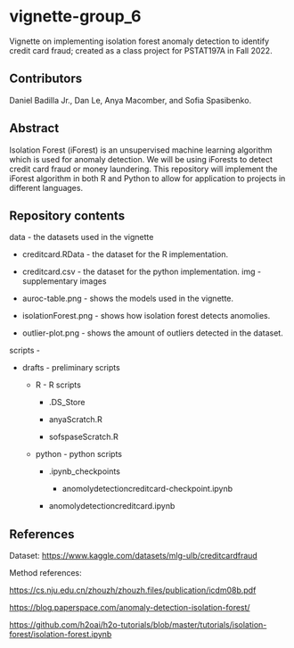 # vignette-group_6

Vignette on implementing isolation forest anomaly detection to identify credit card fraud; created as a class project for PSTAT197A in Fall 2022.

## Contributors
Daniel Badilla Jr., Dan Le, Anya Macomber, and Sofia Spasibenko.

## Abstract
Isolation Forest (iForest) is an unsupervised machine learning algorithm which is used for anomaly detection. We will be using iForests to detect credit card fraud or money laundering. This repository will implement the iForest algorithm in both R and Python to allow for application to projects in different languages. 

## Repository contents
data - the datasets used in the vignette 
  * creditcard.RData - the dataset for the R implementation.
  * creditcard.csv - the dataset for the python implementation.
img - supplementary images
  * auroc-table.png - shows the models used in the vignette.
  
  * isolationForest.png - shows how isolation forest detects anomolies.
  
  * outlier-plot.png - shows the amount of outliers detected in the dataset.
  
scripts -

  * drafts - preliminary scripts
   
    * R - R scripts
     
      * .DS_Store

      * anyaScratch.R

      * sofspaseScratch.R
   
    * python - python scripts
    
      * .ipynb_checkpoints
        
        * anomolydetectioncreditcard-checkpoint.ipynb
      
      * anomolydetectioncreditcard.ipynb
   
   
  
    


## References
Dataset: https://www.kaggle.com/datasets/mlg-ulb/creditcardfraud

Method references:

https://cs.nju.edu.cn/zhouzh/zhouzh.files/publication/icdm08b.pdf	

https://blog.paperspace.com/anomaly-detection-isolation-forest/

https://github.com/h2oai/h2o-tutorials/blob/master/tutorials/isolation-forest/isolation-forest.ipynb
